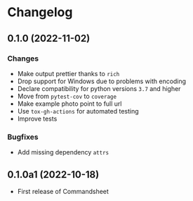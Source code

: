 # Changelog

## 0.1.0 (2022-11-02)

### Changes
- Make output prettier thanks to `rich`
- Drop support for Windows due to problems with encoding
- Declare compatibility for python versions `3.7` and higher
- Move from `pytest-cov` to `coverage`
- Make example photo point to full url
- Use `tox-gh-actions` for automated testing
- Improve tests

### Bugfixes
- Add missing dependency `attrs`

## 0.1.0a1 (2022-10-18)
- First release of Commandsheet
